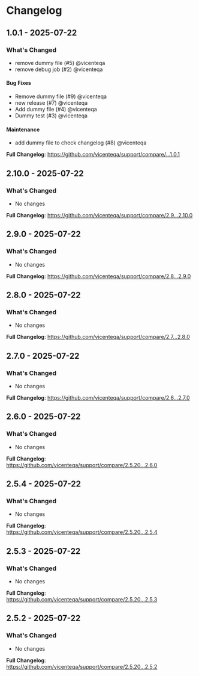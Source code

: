 # Changelog

## 1.0.1 - 2025-07-22

### What's Changed

* remove dummy file (#5) @vicenteqa
* remove debug job (#2) @vicenteqa

#### Bug Fixes

* Remove dummy file (#9) @vicenteqa
* new release (#7) @vicenteqa
* Add dummy file (#4) @vicenteqa
* Dummy test (#3) @vicenteqa

#### Maintenance

* add dummy file to check changelog (#8) @vicenteqa

**Full Changelog**: https://github.com/vicenteqa/support/compare/...1.0.1

## 2.10.0 - 2025-07-22

### What's Changed

* No changes

**Full Changelog**: https://github.com/vicenteqa/support/compare/2.9...2.10.0

## 2.9.0 - 2025-07-22

### What's Changed

* No changes

**Full Changelog**: https://github.com/vicenteqa/support/compare/2.8...2.9.0

## 2.8.0 - 2025-07-22

### What's Changed

* No changes

**Full Changelog**: https://github.com/vicenteqa/support/compare/2.7...2.8.0

## 2.7.0 - 2025-07-22

### What's Changed

* No changes

**Full Changelog**: https://github.com/vicenteqa/support/compare/2.6...2.7.0

## 2.6.0 - 2025-07-22

### What's Changed

* No changes

**Full Changelog**: https://github.com/vicenteqa/support/compare/2.5.20...2.6.0

## 2.5.4 - 2025-07-22

### What's Changed

* No changes

**Full Changelog**: https://github.com/vicenteqa/support/compare/2.5.20...2.5.4

## 2.5.3 - 2025-07-22

### What's Changed

* No changes

**Full Changelog**: https://github.com/vicenteqa/support/compare/2.5.20...2.5.3

## 2.5.2 - 2025-07-22

### What's Changed

* No changes

**Full Changelog**: https://github.com/vicenteqa/support/compare/2.5.20...2.5.2
